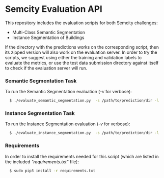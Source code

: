 # Semcity Evaluation API

This repository includes the evaluation scripts for both Semcity challenges:
  - Multi-Class Semantic Segmentation
  - Instance Segmentation of Buildings

If the directory with the predictions works on the corresponding script, then its 
zipped version will also work on the evaluation server. In order to try the
scripts, we suggest using either the training and validation labels to evaluate
the metrics, or use the test data submission directory against itself to check
if the evaluation server will run.

### Semantic Segmentation Task

To run the Semantic Segmentation evaluation (_-v_ for verbose):

```sh
  $ ./evaluate_semantic_segmentation.py  -s /path/to/prediction/dir -l /path/to/label/dir -v
```

### Instance Segmentation Task

To run the Instance Segmentation evaluation (_-v_ for verbose):

```sh
  $ ./evaluate_instance_segmentation.py  -s /path/to/prediction/dir -l /path/to/label/dir -v
```

### Requirements

In order to install the requirements needed for this script (which are listed
in the included _"requirements.txt"_ file):

```sh
  $ sudo pip3 install -r requirements.txt
```